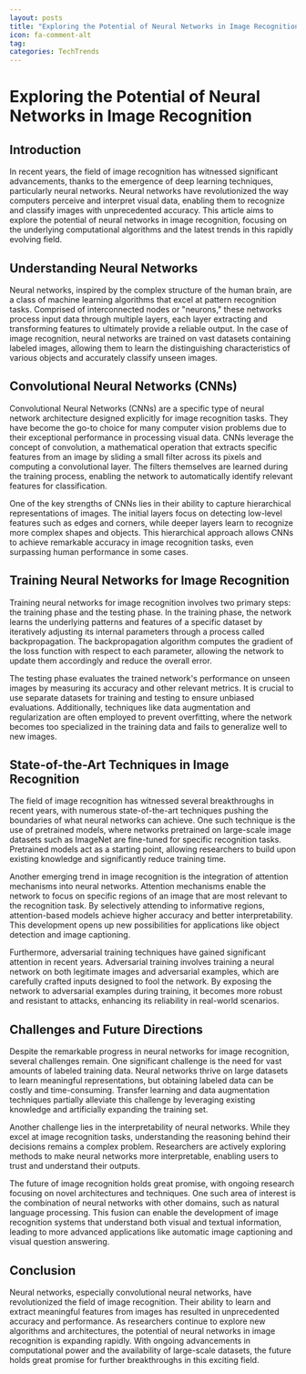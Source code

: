 ```yaml
---
layout: posts
title: "Exploring the Potential of Neural Networks in Image Recognition"
icon: fa-comment-alt
tag:      
categories: TechTrends
---
```



# Exploring the Potential of Neural Networks in Image Recognition

## Introduction

In recent years, the field of image recognition has witnessed significant advancements, thanks to the emergence of deep learning techniques, particularly neural networks. Neural networks have revolutionized the way computers perceive and interpret visual data, enabling them to recognize and classify images with unprecedented accuracy. This article aims to explore the potential of neural networks in image recognition, focusing on the underlying computational algorithms and the latest trends in this rapidly evolving field.

## Understanding Neural Networks

Neural networks, inspired by the complex structure of the human brain, are a class of machine learning algorithms that excel at pattern recognition tasks. Comprised of interconnected nodes or "neurons," these networks process input data through multiple layers, each layer extracting and transforming features to ultimately provide a reliable output. In the case of image recognition, neural networks are trained on vast datasets containing labeled images, allowing them to learn the distinguishing characteristics of various objects and accurately classify unseen images.

## Convolutional Neural Networks (CNNs)

Convolutional Neural Networks (CNNs) are a specific type of neural network architecture designed explicitly for image recognition tasks. They have become the go-to choice for many computer vision problems due to their exceptional performance in processing visual data. CNNs leverage the concept of convolution, a mathematical operation that extracts specific features from an image by sliding a small filter across its pixels and computing a convolutional layer. The filters themselves are learned during the training process, enabling the network to automatically identify relevant features for classification.

One of the key strengths of CNNs lies in their ability to capture hierarchical representations of images. The initial layers focus on detecting low-level features such as edges and corners, while deeper layers learn to recognize more complex shapes and objects. This hierarchical approach allows CNNs to achieve remarkable accuracy in image recognition tasks, even surpassing human performance in some cases.

## Training Neural Networks for Image Recognition

Training neural networks for image recognition involves two primary steps: the training phase and the testing phase. In the training phase, the network learns the underlying patterns and features of a specific dataset by iteratively adjusting its internal parameters through a process called backpropagation. The backpropagation algorithm computes the gradient of the loss function with respect to each parameter, allowing the network to update them accordingly and reduce the overall error.

The testing phase evaluates the trained network's performance on unseen images by measuring its accuracy and other relevant metrics. It is crucial to use separate datasets for training and testing to ensure unbiased evaluations. Additionally, techniques like data augmentation and regularization are often employed to prevent overfitting, where the network becomes too specialized in the training data and fails to generalize well to new images.

## State-of-the-Art Techniques in Image Recognition

The field of image recognition has witnessed several breakthroughs in recent years, with numerous state-of-the-art techniques pushing the boundaries of what neural networks can achieve. One such technique is the use of pretrained models, where networks pretrained on large-scale image datasets such as ImageNet are fine-tuned for specific recognition tasks. Pretrained models act as a starting point, allowing researchers to build upon existing knowledge and significantly reduce training time.

Another emerging trend in image recognition is the integration of attention mechanisms into neural networks. Attention mechanisms enable the network to focus on specific regions of an image that are most relevant to the recognition task. By selectively attending to informative regions, attention-based models achieve higher accuracy and better interpretability. This development opens up new possibilities for applications like object detection and image captioning.

Furthermore, adversarial training techniques have gained significant attention in recent years. Adversarial training involves training a neural network on both legitimate images and adversarial examples, which are carefully crafted inputs designed to fool the network. By exposing the network to adversarial examples during training, it becomes more robust and resistant to attacks, enhancing its reliability in real-world scenarios.

## Challenges and Future Directions

Despite the remarkable progress in neural networks for image recognition, several challenges remain. One significant challenge is the need for vast amounts of labeled training data. Neural networks thrive on large datasets to learn meaningful representations, but obtaining labeled data can be costly and time-consuming. Transfer learning and data augmentation techniques partially alleviate this challenge by leveraging existing knowledge and artificially expanding the training set.

Another challenge lies in the interpretability of neural networks. While they excel at image recognition tasks, understanding the reasoning behind their decisions remains a complex problem. Researchers are actively exploring methods to make neural networks more interpretable, enabling users to trust and understand their outputs.

The future of image recognition holds great promise, with ongoing research focusing on novel architectures and techniques. One such area of interest is the combination of neural networks with other domains, such as natural language processing. This fusion can enable the development of image recognition systems that understand both visual and textual information, leading to more advanced applications like automatic image captioning and visual question answering.

## Conclusion

Neural networks, especially convolutional neural networks, have revolutionized the field of image recognition. Their ability to learn and extract meaningful features from images has resulted in unprecedented accuracy and performance. As researchers continue to explore new algorithms and architectures, the potential of neural networks in image recognition is expanding rapidly. With ongoing advancements in computational power and the availability of large-scale datasets, the future holds great promise for further breakthroughs in this exciting field.